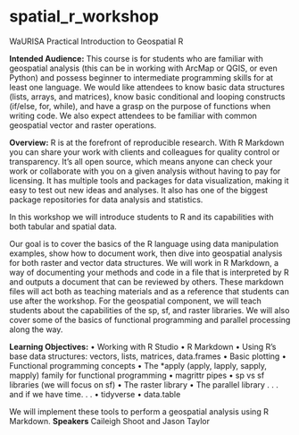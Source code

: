 # spatial_r_workshop
WaURISA Practical Introduction to Geospatial R

**Intended Audience:**
This course is for students who are familiar with geospatial analysis (this can be in working with ArcMap or QGIS, or even Python) and possess beginner to intermediate programming skills for at least one language. We would like attendees to know basic data structures (lists, arrays, and matrices), know basic conditional and looping constructs (if/else, for, while), and have a grasp on the purpose of functions when writing code. We also expect attendees to be familiar with common geospatial vector and raster operations.

**Overview:**
R is at the forefront of reproducible research. With R Markdown you can share your work with clients and colleagues for quality control or transparency. It’s all open source, which means anyone can check your work or collaborate with you on a given analysis without having to pay for licensing. It has multiple tools and packages for data visualization, making it easy to test out new ideas and analyses. It also has one of the biggest package repositories for data analysis and statistics.

In this workshop we will introduce students to R and its capabilities with both tabular and spatial data.

Our goal is to cover the basics of the R language using data manipulation examples, show how to document work, then dive into geospatial analysis for both raster and vector data structures. We will work in R Markdown, a way of documenting your methods and code in a file that is interpreted by R and outputs a document that can be reviewed by others. These markdown files will act both as teaching materials and as a reference that students can use after the workshop. For the geospatial component, we will teach students about the capabilities of the sp, sf, and raster libraries. We will also cover some of the basics of functional programming and parallel processing along the way.

**Learning Objectives:**
• Working with R Studio
• R Markdown
• Using R’s base data structures: vectors, lists, matrices, data.frames
• Basic plotting
• Functional programming concepts
• The *apply (apply, lapply, sapply, mapply) family for functional programming
• magrittr pipes
• sp vs sf libraries (we will focus on sf)
• The raster library
• The parallel library
. . . and if we have time. . .
• tidyverse
• data.table

We will implement these tools to perform a geospatial analysis using R Markdown.
**Speakers**
Caileigh Shoot and Jason Taylor
